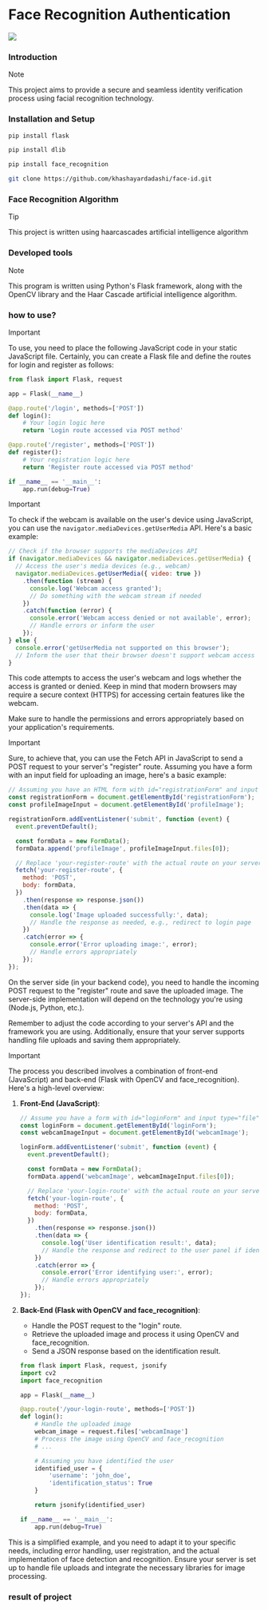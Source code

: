 # Face Recognition Authentication

  <a href="https://skillicons.dev">
    <img src="https://skillicons.dev/icons?i=js,py,cpp,flask,cmake,git" />
  </a>

### Introduction
> [!NOTE]
> This project aims to provide a secure and seamless identity verification process using facial recognition technology.
### Installation and Setup
``` bash
pip install flask
```
``` bash
pip install dlib
```
```bash
pip install face_recognition
```
```bash
git clone https://github.com/khashayardadashi/face-id.git
```
### Face Recognition Algorithm
> [!TIP]
> This project is written using haarcascades artificial intelligence algorithm

### Developed tools
> [!NOTE]
> This program is written using Python's Flask framework, along with the OpenCV library and the Haar Cascade artificial intelligence algorithm.

### how to use?
> [!IMPORTANT]
> To use, you need to place the following JavaScript code in your static JavaScript file.
Certainly, you can create a Flask file and define the routes for login and register as follows:

```python
from flask import Flask, request

app = Flask(__name__)

@app.route('/login', methods=['POST'])
def login():
    # Your login logic here
    return 'Login route accessed via POST method'

@app.route('/register', methods=['POST'])
def register():
    # Your registration logic here
    return 'Register route accessed via POST method'

if __name__ == '__main__':
    app.run(debug=True)
```
> [!IMPORTANT]
> To check if the webcam is available on the user's device using JavaScript, you can use the `navigator.mediaDevices.getUserMedia` API. Here's a basic example:

```javascript
// Check if the browser supports the mediaDevices API
if (navigator.mediaDevices && navigator.mediaDevices.getUserMedia) {
  // Access the user's media devices (e.g., webcam)
  navigator.mediaDevices.getUserMedia({ video: true })
    .then(function (stream) {
      console.log('Webcam access granted');
      // Do something with the webcam stream if needed
    })
    .catch(function (error) {
      console.error('Webcam access denied or not available', error);
      // Handle errors or inform the user
    });
} else {
  console.error('getUserMedia not supported on this browser');
  // Inform the user that their browser doesn't support webcam access
}
```

This code attempts to access the user's webcam and logs whether the access is granted or denied. Keep in mind that modern browsers may require a secure context (HTTPS) for accessing certain features like the webcam.

Make sure to handle the permissions and errors appropriately based on your application's requirements.

> [!IMPORTANT]
> Sure, to achieve that, you can use the Fetch API in JavaScript to send a POST request to your server's "register" route. Assuming you have a form with an input field for uploading an image, here's a basic example:

```javascript
// Assuming you have an HTML form with id="registrationForm" and input type="file" with id="profileImage"
const registrationForm = document.getElementById('registrationForm');
const profileImageInput = document.getElementById('profileImage');

registrationForm.addEventListener('submit', function (event) {
  event.preventDefault();

  const formData = new FormData();
  formData.append('profileImage', profileImageInput.files[0]);

  // Replace 'your-register-route' with the actual route on your server
  fetch('your-register-route', {
    method: 'POST',
    body: formData,
  })
    .then(response => response.json())
    .then(data => {
      console.log('Image uploaded successfully:', data);
      // Handle the response as needed, e.g., redirect to login page
    })
    .catch(error => {
      console.error('Error uploading image:', error);
      // Handle errors appropriately
    });
});
```

On the server side (in your backend code), you need to handle the incoming POST request to the "register" route and save the uploaded image. The server-side implementation will depend on the technology you're using (Node.js, Python, etc.).

Remember to adjust the code according to your server's API and the framework you are using. Additionally, ensure that your server supports handling file uploads and saving them appropriately.

> [!IMPORTANT]
> The process you described involves a combination of front-end (JavaScript) and back-end (Flask with OpenCV and face_recognition). Here's a high-level overview:

1. **Front-End (JavaScript)**:

   ```javascript
   // Assume you have a form with id="loginForm" and input type="file" with id="webcamImage"
   const loginForm = document.getElementById('loginForm');
   const webcamImageInput = document.getElementById('webcamImage');

   loginForm.addEventListener('submit', function (event) {
     event.preventDefault();

     const formData = new FormData();
     formData.append('webcamImage', webcamImageInput.files[0]);

     // Replace 'your-login-route' with the actual route on your server
     fetch('your-login-route', {
       method: 'POST',
       body: formData,
     })
       .then(response => response.json())
       .then(data => {
         console.log('User identification result:', data);
         // Handle the response and redirect to the user panel if identification is successful
       })
       .catch(error => {
         console.error('Error identifying user:', error);
         // Handle errors appropriately
       });
   });
   ```

2. **Back-End (Flask with OpenCV and face_recognition)**:

   - Handle the POST request to the "login" route.
   - Retrieve the uploaded image and process it using OpenCV and face_recognition.
   - Send a JSON response based on the identification result.

   ```python
   from flask import Flask, request, jsonify
   import cv2
   import face_recognition

   app = Flask(__name__)

   @app.route('/your-login-route', methods=['POST'])
   def login():
       # Handle the uploaded image
       webcam_image = request.files['webcamImage']
       # Process the image using OpenCV and face_recognition
       # ...

       # Assuming you have identified the user
       identified_user = {
           'username': 'john_doe',
           'identification_status': True
       }

       return jsonify(identified_user)

   if __name__ == '__main__':
       app.run(debug=True)
   ```

This is a simplified example, and you need to adapt it to your specific needs, including error handling, user registration, and the actual implementation of face detection and recognition. Ensure your server is set up to handle file uploads and integrate the necessary libraries for image processing.

### result of project
